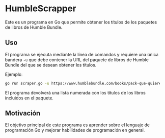 # HumbleScrapper

Este es un programa en Go que permite obtener los títulos de los paquetes de libros de Humble Bundle.

## Uso

El programa se ejecuta mediante la línea de comandos y requiere una única bandera `-u` que debe contener la URL del paquete de libros de Humble Bundle del que se desean obtener los títulos.

Ejemplo:
```sh
go run scraper.go -u https://www.humblebundle.com/books/pack-que-quieres
```

El programa devolverá una lista numerada con los títulos de los libros incluidos en el paquete.

## Motivación

El objetivo principal de este programa es aprender sobre el lenguaje de programación Go y mejorar habilidades de programación en general.
